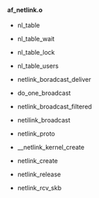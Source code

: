 


#### af_netlink.o

* nl_table
* nl_table_wait
* nl_table_lock
* nl_table_users

* netlink_boradcast_deliver

* do_one_broadcast

* netlink_broadcast_filtered
* netilink_broadcast

* netlink_proto
* __netlink_kernel_create
* netlink_create
* netlink_release


* netlink_rcv_skb